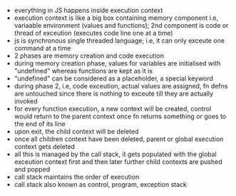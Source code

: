 - everything in JS happens inside execution context
- execution context is like a big box containing memory component i.e, variaable environment (values and functions); 2nd component is code or thread of exceution (executes code line one at a time)
- js is synchronous single threaded language; i.e, it can only exceute one command at a time
- 2 phases are memory creation and code execution
- during memory creation phase, values for variables are initialised with "undefined" whereas functions are kept as it is
- "undefined" can be considered as a placeholder, a special keyword
- during phase 2, i.e, code exceution, actual values are assigned, fn defns are untouched since there is nothing to exceute till they are actually invoked
- for every function execution, a new context will be created, control would return to the parent context once fn returns something or goes to the end of its line
- upon exit, the child context will be deleted
- once all children context have been deleted, parent or global execution context gets deleted
- all this is managed by the call stack, it gets populated with the global exceution context first and then later further child contexts are pushed and popped
- call stack maintains the order of execution
- call stack also known as control, program, exception stack

